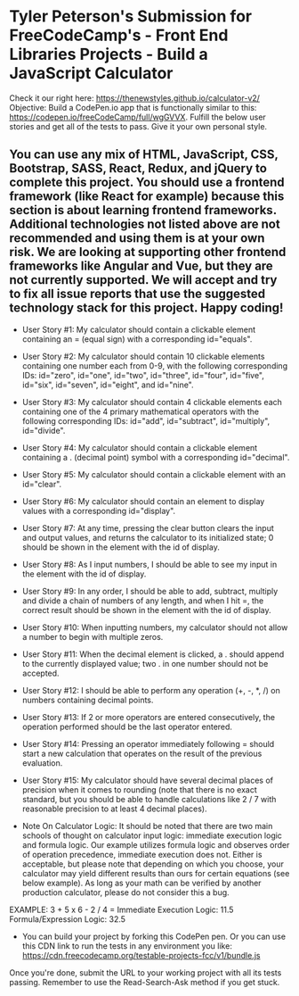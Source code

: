 # Tyler Peterson's Submission for FreeCodeCamp's - Front End Libraries Projects - Build a JavaScript Calculator

Check it our right here: https://thenewstyles.github.io/calculator-v2/
Objective: Build a CodePen.io app that is functionally similar to this: <https://codepen.io/freeCodeCamp/full/wgGVVX>.
Fulfill the below user stories and get all of the tests to pass. Give it your own personal style.

## You can use any mix of HTML, JavaScript, CSS, Bootstrap, SASS, React, Redux, and jQuery to complete this project. You should use a frontend framework (like React for example) because this section is about learning frontend frameworks. Additional technologies not listed above are not recommended and using them is at your own risk. We are looking at supporting other frontend frameworks like Angular and Vue, but they are not currently supported. We will accept and try to fix all issue reports that use the suggested technology stack for this project. Happy coding!

- User Story #1: My calculator should contain a clickable element containing an = (equal sign) with a corresponding id="equals".

- User Story #2: My calculator should contain 10 clickable elements containing one number each from 0-9, with the following corresponding IDs: id="zero", id="one", id="two", id="three", id="four", id="five", id="six", id="seven", id="eight", and id="nine".

- User Story #3: My calculator should contain 4 clickable elements each containing one of the 4 primary mathematical operators with the following corresponding IDs: id="add", id="subtract", id="multiply", id="divide".

- User Story #4: My calculator should contain a clickable element containing a . (decimal point) symbol with a corresponding id="decimal".

- User Story #5: My calculator should contain a clickable element with an id="clear".

- User Story #6: My calculator should contain an element to display values with a corresponding id="display".

- User Story #7: At any time, pressing the clear button clears the input and output values, and returns the calculator to its initialized state; 0 should be shown in the element with the id of display.

- User Story #8: As I input numbers, I should be able to see my input in the element with the id of display.

- User Story #9: In any order, I should be able to add, subtract, multiply and divide a chain of numbers of any length, and when I hit =, the correct result should be shown in the element with the id of display.

- User Story #10: When inputting numbers, my calculator should not allow a number to begin with multiple zeros.

- User Story #11: When the decimal element is clicked, a . should append to the currently displayed value; two . in one number should not be accepted.

- User Story #12: I should be able to perform any operation (+, -, *, /) on numbers containing decimal points.

- User Story #13: If 2 or more operators are entered consecutively, the operation performed should be the last operator entered.

- User Story #14: Pressing an operator immediately following = should start a new calculation that operates on the result of the previous evaluation.

- User Story #15: My calculator should have several decimal places of precision when it comes to rounding (note that there is no exact standard, but you should be able to handle calculations like 2 / 7 with reasonable precision to at least 4 decimal places).

- Note On Calculator Logic: It should be noted that there are two main schools of thought on calculator input logic: immediate execution logic and formula logic. Our example utilizes formula logic and observes order of operation precedence, immediate execution does not. Either is acceptable, but please note that depending on which you choose, your calculator may yield different results than ours for certain equations (see below example). As long as your math can be verified by another production calculator, please do not consider this a bug.

EXAMPLE: 3 + 5 x 6 - 2 / 4 =
Immediate Execution Logic: 11.5
Formula/Expression Logic: 32.5

- You can build your project by forking this CodePen pen. Or you can use this CDN link to run the tests in any environment you like: <https://cdn.freecodecamp.org/testable-projects-fcc/v1/bundle.js>

Once you're done, submit the URL to your working project with all its tests passing.
Remember to use the Read-Search-Ask method if you get stuck.
